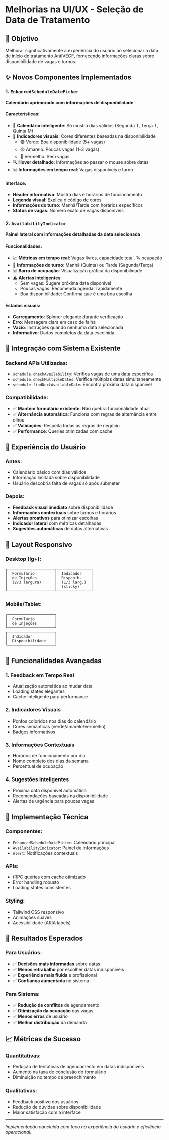 # Melhorias na UI/UX - Seleção de Data de Tratamento

## 🎯 Objetivo

Melhorar significativamente a experiência do usuário ao selecionar a data de início do tratamento AntiVEGF, fornecendo informações claras sobre disponibilidade de vagas e turnos.

## ✨ Novos Componentes Implementados

### 1. `EnhancedScheduleDatePicker`

**Calendário aprimorado com informações de disponibilidade**

#### Características:

- 📅 **Calendário inteligente**: Só mostra dias válidos (Segunda T, Terça T, Quinta M)
- 🎨 **Indicadores visuais**: Cores diferentes baseadas na disponibilidade
  - 🟢 Verde: Boa disponibilidade (5+ vagas)
  - 🟡 Amarelo: Poucas vagas (1-3 vagas)
  - 🔴 Vermelho: Sem vagas
- 🔍 **Hover detalhado**: Informações ao passar o mouse sobre datas
- 📊 **Informações em tempo real**: Vagas disponíveis e turno

#### Interface:

- **Header informativo**: Mostra dias e horários de funcionamento
- **Legenda visual**: Explica o código de cores
- **Informações do turno**: Manhã/Tarde com horários específicos
- **Status de vagas**: Número exato de vagas disponíveis

### 2. `AvailabilityIndicator`

**Painel lateral com informações detalhadas da data selecionada**

#### Funcionalidades:

- 📈 **Métricas em tempo real**: Vagas livres, capacidade total, % ocupação
- 🌅 **Informações do turno**: Manhã (Quinta) ou Tarde (Segunda/Terça)
- 📊 **Barra de ocupação**: Visualização gráfica da disponibilidade
- ⚠️ **Alertas inteligentes**:
  - Sem vagas: Sugere próxima data disponível
  - Poucas vagas: Recomenda agendar rapidamente
  - Boa disponibilidade: Confirma que é uma boa escolha

#### Estados visuais:

- **Carregamento**: Spinner elegante durante verificação
- **Erro**: Mensagem clara em caso de falha
- **Vazio**: Instruções quando nenhuma data selecionada
- **Informativo**: Dados completos da data escolhida

## 🔄 Integração com Sistema Existente

### Backend APIs Utilizadas:

- `schedule.checkAvailability`: Verifica vagas de uma data específica
- `schedule.checkMultipleDates`: Verifica múltiplas datas simultaneamente
- `schedule.findNextAvailableDate`: Encontra próxima data disponível

### Compatibilidade:

- ✅ **Mantém formulário existente**: Não quebra funcionalidade atual
- ✅ **Alternância automática**: Funciona com regras de alternância entre olhos
- ✅ **Validações**: Respeita todas as regras de negócio
- ✅ **Performance**: Queries otimizadas com cache

## 🎨 Experiência do Usuário

### Antes:

- Calendário básico com dias válidos
- Informação limitada sobre disponibilidade
- Usuário descobria falta de vagas só após submeter

### Depois:

- **Feedback visual imediato** sobre disponibilidade
- **Informações contextuais** sobre turnos e horários
- **Alertas proativos** para otimizar escolhas
- **Indicador lateral** com métricas detalhadas
- **Sugestões automáticas** de datas alternativas

## 📱 Layout Responsivo

### Desktop (lg+):

```
┌─────────────────────┬───────────────┐
│  Formulário         │  Indicador    │
│  de Injeções        │  Disponib.    │
│  (2/3 largura)      │  (1/3 larg.)  │
│                     │  (sticky)     │
└─────────────────────┴───────────────┘
```

### Mobile/Tablet:

```
┌─────────────────────┐
│  Formulário         │
│  de Injeções        │
└─────────────────────┘
┌─────────────────────┐
│  Indicador          │
│  Disponibilidade    │
└─────────────────────┘
```

## 🚀 Funcionalidades Avançadas

### 1. **Feedback em Tempo Real**

- Atualização automática ao mudar data
- Loading states elegantes
- Cache inteligente para performance

### 2. **Indicadores Visuais**

- Pontos coloridos nos dias do calendário
- Cores semânticas (verde/amarelo/vermelho)
- Badges informativos

### 3. **Informações Contextuais**

- Horários de funcionamento por dia
- Nome completo dos dias da semana
- Percentual de ocupação

### 4. **Sugestões Inteligentes**

- Próxima data disponível automática
- Recomendações baseadas na disponibilidade
- Alertas de urgência para poucas vagas

## 🔧 Implementação Técnica

### Componentes:

- `EnhancedScheduleDatePicker`: Calendário principal
- `AvailabilityIndicator`: Painel de informações
- `Alert`: Notificações contextuais

### APIs:

- tRPC queries com cache otimizado
- Error handling robusto
- Loading states consistentes

### Styling:

- Tailwind CSS responsivo
- Animações suaves
- Acessibilidade (ARIA labels)

## 🎯 Resultados Esperados

### Para Usuários:

- ✅ **Decisões mais informadas** sobre datas
- ✅ **Menos retrabalho** por escolher datas indisponíveis
- ✅ **Experiência mais fluida** e profissional
- ✅ **Confiança aumentada** no sistema

### Para Sistema:

- ✅ **Redução de conflitos** de agendamento
- ✅ **Otimização da ocupação** das vagas
- ✅ **Menos erros** de usuário
- ✅ **Melhor distribuição** da demanda

## 📈 Métricas de Sucesso

### Quantitativas:

- Redução de tentativas de agendamento em datas indisponíveis
- Aumento na taxa de conclusão do formulário
- Diminuição no tempo de preenchimento

### Qualitativas:

- Feedback positivo dos usuários
- Redução de dúvidas sobre disponibilidade
- Maior satisfação com a interface

---

_Implementação concluída com foco na experiência do usuário e eficiência operacional._
